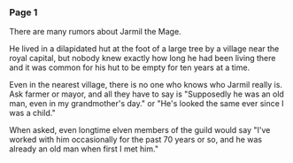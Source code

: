 ### Page 1

There are many rumors about Jarmil the Mage.

He lived in a dilapidated hut at the foot of a large tree by a village near the royal capital, but nobody knew exactly how long he had been living there and it was common for his hut to be empty for ten years at a time.

Even in the nearest village, there is no one who knows who Jarmil really is. Ask farmer or mayor, and all they have to say is "Supposedly he was an old man, even in my grandmother's day." or "He's looked the same ever since I was a child."

When asked, even longtime elven members of the guild would say "I've worked with him occasionally for the past 70 years or so, and he was already an old man when first I met him."